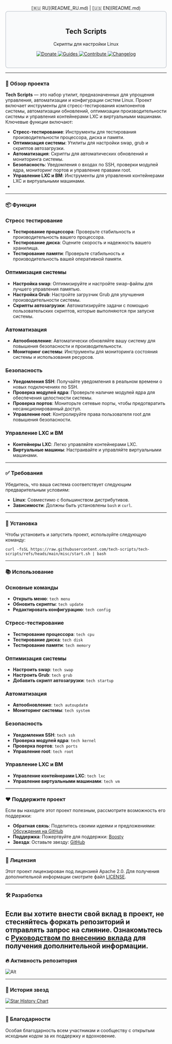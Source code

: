 <center>
  [🇷🇺 RU](README_RU.md) | [🇺🇸 EN](README.md)
</center>

<div style="border: 2px solid #d1d5db; padding: 20px; border-radius: 8px; background-color: #f9fafb;">
  <h2 align="center">Tech Scripts</h2>
  <p align="center">Скрипты для настройки Linux</p>
  <p align="center">
    <a href="https://boosty.to/techscripts/donate">
      <img src="https://img.shields.io/badge/Support-FF5F5F?style=for-the-badge&logo=boosty&logoColor=white" alt="Donate" />
    </a>
    <a href="#-installation">
      <img src="https://img.shields.io/badge/Guides-0077b5?style=for-the-badge&logo=read-the-docs&logoColor=white" alt="Guides" />
    </a> 
    <a href="https://github.com/tech-scripts/linux/blob/main/CONTRIBUTING.md">
      <img src="https://img.shields.io/badge/Contribute-ff4785?style=for-the-badge&logo=git&logoColor=white" alt="Contribute" />
    </a> 
    <a href="https://github.com/tech-scripts/linux/blob/main/CHANGELOG.md">
      <img src="https://img.shields.io/badge/Changelog-6c5ce7?style=for-the-badge&logo=git&logoColor=white" alt="Changelog" />
    </a>
  </p>
</div>

---

### 🚀 Обзор проекта

**Tech Scripts** — это набор утилит, предназначенных для упрощения управления, автоматизации и конфигурации систем Linux. Проект включает инструменты для стресс-тестирования компонентов системы, автоматизации обновлений, оптимизации производительности системы и управления контейнерами LXC и виртуальными машинами. Ключевые функции включают:

- **Стресс-тестирование**: Инструменты для тестирования производительности процессора, диска и памяти.
- **Оптимизация системы**: Утилиты для настройки swap, grub и скриптов автозагрузки.
- **Автоматизация**: Скрипты для автоматических обновлений и мониторинга системы.
- **Безопасность**: Уведомления о входах по SSH, проверки модулей ядра, мониторинг портов и управление правами root.
- **Управление LXC и ВМ**: Инструменты для управления контейнерами LXC и виртуальными машинами.
- 
---

### 📦 Функции

### Стресс тестирование
- **Тестирование процессора**: Проверьте стабильность и производительность вашего процессора.
- **Тестирование диска**: Оцените скорость и надежность вашего хранилища.
- **Тестирование памяти**: Проверьте стабильность и производительность вашей оперативной памяти.

### Оптимизация системы
- **Настройка swap**: Оптимизируйте и настройте swap-файлы для лучшего управления памятью.
- **Настройка Grub**: Настройте загрузчик Grub для улучшения производительности системы.
- **Скрипты автозагрузки**: Автоматизируйте задачи с помощью пользовательских скриптов, которые выполняются при запуске системы.

### Автоматизация
- **Автообновление**: Автоматически обновляйте вашу систему для повышения безопасности и производительности.
- **Мониторинг системы**: Инструменты для мониторинга состояния системы и использования ресурсов.

### Безопасность
- **Уведомления SSH**: Получайте уведомления в реальном времени о новых подключениях по SSH.
- **Проверка модулей ядра**: Проверьте наличие модулей ядра для обеспечения целостности системы.
- **Проверка портов**: Мониторьте сетевые порты, чтобы предотвратить несанкционированный доступ.
- **Управление root**: Контролируйте права пользователя root для повышения безопасности.

### Управление LXC и ВМ
- **Контейнеры LXC**: Легко управляйте контейнерами LXC.
- **Виртуальные машины**: Настраивайте и управляйте виртуальными машинами.

---

### ✅ Требования

Убедитесь, что ваша система соответствует следующим предварительным условиям:

- **Linux**: Совместимо с большинством дистрибутивов.
- **Зависимости**: Должны быть установлены `bash` и `curl`.

---

### 🚀 Установка

Чтобы установить и запустить проект, используйте следующую команду:

```
curl -fsSL https://raw.githubusercontent.com/tech-scripts/tech-scripts/refs/heads/main/misc/start.sh | bash
```

---

### 📚 Использование

### Основные команды
- **Открыть меню**: `tech menu`
- **Обновить скрипты**: `tech update`
- **Редактировать конфигурацию**: `tech config`

### Стресс-тестирование
- **Тестирование процессора**: `tech cpu`
- **Тестирование диска**: `tech disk`
- **Тестирование памяти**: `tech memory`

### Оптимизация системы
- **Настроить swap**: `tech swap`
- **Настроить Grub**: `tech grub`
- **Добавить скрипт автозагрузки**: `tech startup`

### Автоматизация
- **Автообновление**: `tech autoupdate`
- **Мониторинг системы**: `tech system`

### Безопасность
- **Уведомления SSH**: `tech ssh`
- **Проверка модулей ядра**: `tech kernel`
- **Проверка портов**: `tech ports`
- **Управление root**: `tech root`

### Управление LXC и ВМ
- **Управление контейнерами LXC**: `tech lxc`
- **Управление виртуальными машинами**: `tech vm`

---

### ❤️ Поддержите проект

Если вы находите этот проект полезным, рассмотрите возможность его поддержки:

- **Обратная связь**: Поделитесь своими идеями и предложениями: [Обсуждения на GitHub](https://github.com/tech-scripts/linux/discussions)
- **Поддержка**: Пожертвуйте для поддержки: [Boosty](https://boosty.to/techscripts/donate)
- **Звезда**: Оставьте звезду: [GitHub](https://github.com/tech-scripts/linux)

---

### 📜 Лицензия

Этот проект лицензирован под лицензией Apache 2.0. Для получения дополнительной информации смотрите файл [LICENSE](LICENSE).

---

### 🛠️ Разработка

Если вы хотите внести свой вклад в проект, не стесняйтесь форкать репозиторий и отправлять запрос на слияние. Ознакомьтесь с [Руководством по внесению вклада](CONTRIBUTING.md) для получения дополнительной информации.
---

### 🔥 Активность репозитория

![Alt](https://repobeats.axiom.co/api/embed/d6ca48aec51bc3c7281a6cac486783dd96898339.svg "Repobeats analytics image")

---

### 🌟 История звезд

<a href="https://star-history.com/#tech-scripts/tech-scripts&Date">
  <picture>
    <source media="(prefers-color-scheme: dark)" srcset="https://api.star-history.com/svg?repos=tech-scripts/tech-scripts&type=Date&theme=dark" />
    <source media="(prefers-color-scheme: light)" srcset="https://api.star-history.com/svg?repos=tech-scripts/tech-scripts&type=Date" />
    <img alt="Star History Chart" src="https://api.star-history.com/svg?repos=tech-scripts/tech-scripts&type=Date" />
  </picture>
</a>

---

### 🙏 Благодарности

Особая благодарность всем участникам и сообществу с открытым исходным кодом за их поддержку и вдохновение.
